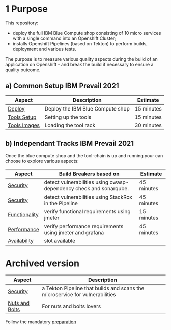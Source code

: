 # 1 Purpose

This repository:
- deploy the full IBM Blue Compute shop consisting of 10 micro services with a single command into an Openshift Cluster;
- installs Openshift Pipelines (based on Tekton) to perform builds, deployment and various tests.

The purpose is to measure various quality aspects during the build of an application on Openshift - and break the build if necessary to ensure a quality outcome.


## a) Common Setup IBM Prevail 2021

| Aspect | Description | Estimate |
| --- | --- | --- |
| [Deploy](aspects/functionality/DEPLOY-FULL-BC.MD) | Deploy the IBM Blue Compute shop | 15 minutes |
| [Tools Setup](aspects/nuts-and-bolts/MINI-SETUP.MD) | Setting up the tools | 15 minutes |
| [Tools Images](aspects/nuts-and-bolts/SCAN.MD) | Loading the tool rack | 30 minutes |

## b) Independant Tracks IBM Prevail 2021

Once the blue compute shop and the tool-chain is up and running your can choose to explore various aspects:

| Aspect | Build Breakers based on | Estimate |
| --- | --- | --- |
| [Security](aspects/security/README-V2.MD) | detect vulnerabilities using owasp-dependency check and sonarqube.| 45 minutes |
| [Security](aspects/security/README-V3.MD) | detect vulnerabilities using StackRox in the Pipeline  | 45 minutes |
| [Functionality](aspects/functionality/README.MD) | verify functional requirements using jmeter| 15 minutes |
| [Performance](aspects/performance/README-V2.MD) | verify performance requirements using jmeter and grafana| 45 minutes |
| [Availability](aspects/availability/README.MD) | slot available |

# Archived version

| Aspect | Description |
| --- | --- |
| [Security](aspects/security/README.MD) | a Tekton Pipeline that builds and scans the microservice for vulnerabilities |
| [Nuts and Bolts](aspects/nuts-and-bolts/README.MD) | For nuts and bolts lovers |

Follow the mandatory [preparation](aspects/general/README.MD)



